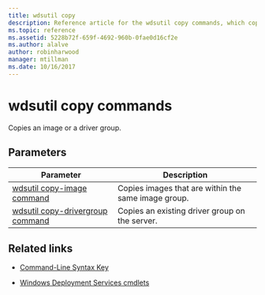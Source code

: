 ```yaml
---
title: wdsutil copy
description: Reference article for the wdsutil copy commands, which copies an image or a driver group.
ms.topic: reference
ms.assetid: 5228b72f-659f-4692-960b-0fae0d16cf2e
ms.author: alalve
author: robinharwood
manager: mtillman
ms.date: 10/16/2017
---
```


# wdsutil copy commands



Copies an image or a driver group.

## Parameters

| Parameter | Description |
|--|--|
| [wdsutil copy-image command](wdsutil-copy-image.md) | Copies images that are within the same image group. |
| [wdsutil copy-drivergroup command](wdsutil-copy-drivergroup.md) | Copies an existing driver group on the server. |

## Related links

- [Command-Line Syntax Key](command-line-syntax-key.md)

- [Windows Deployment Services cmdlets](/powershell/module/wds)
